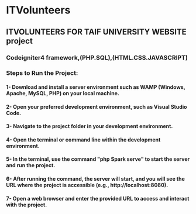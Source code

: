 # ITVolunteers
## ITVOLUNTEERS FOR TAIF UNIVERSITY WEBSITE project 
### Codeigniter4 framework,(PHP.SQL),(HTML.CSS.JAVASCRIPT)

### Steps to Run the Project:
#### 1- Download and install a server environment such as WAMP (Windows, Apache, MySQL, PHP) on your local machine.
#### 2- Open your preferred development environment, such as Visual Studio Code.
#### 3- Navigate to the project folder in your development environment.
#### 4- Open the terminal or command line within the development environment.
#### 5- In the terminal, use the command "php Spark serve" to start the server and run the project.
#### 6- After running the command, the server will start, and you will see the URL where the project is accessible (e.g., http://localhost:8080).
#### 7- Open a web browser and enter the provided URL to access and interact with the project.


